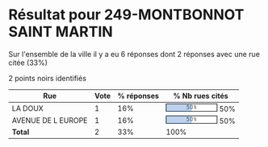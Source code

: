 # Résultat pour 249-MONTBONNOT SAINT MARTIN

Sur l'ensemble de la ville il y a eu 6 réponses dont 2 réponses avec une rue citée (33%)

2 points noirs identifiés

| Rue | Vote | % réponses | % Nb rues cités|
|-----|------|------------|----------------|
| LA DOUX | 1 | 16% | <img src="../../img/bar_50.gif" />&nbsp;50%|
| AVENUE DE L EUROPE | 1 | 16% | <img src="../../img/bar_50.gif" />&nbsp;50%|
| **Total** | 2 | 33% | 100%|
